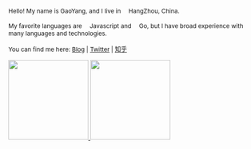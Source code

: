 <p align="center">
  <p style="font-size: 12px;">
    Hello! My name is GaoYang, and I live in <img width="12" src="https://web.archive.org/web/20190124151500im_/https://img.iwenku.net/TB1rG8gjLDH8KJjy1XcXXcpdXXa-16-16.png" />HangZhou, China.<br /><br />
    My favorite languages are <img width="12" src="https://web.archive.org/web/20190124151500im_/https://img.iwenku.net/TB1nVyDhiqAXuNjy1XdXXaYcVXa-32-32.png" />Javascript and <img width="12" src="https://web.archive.org/web/20190124151500im_/https://img.iwenku.net/TB1nB9DhiqAXuNjy1XdXXaYcVXa-116-130.png" />Go, but I have broad experience with many languages and technologies.<br /><br />
    You can find me here:  <a href="https://iam.gy/" target="_blank">Blog</a> | <a href="https://twitter.com/codersoar" target="_blank">Twitter</a> | <a href="https://www.zhihu.com/people/echosoar" target="_blank">知乎</a>
    <p>
</p>

<p>
  <a href="https://github.com/echosoar">
    <img height="160em" src="https://github-readme-stats.vercel.app/api?username=echosoar&theme=algolia&include_all_commits=true&count_private=true&line_height=20"/>
    <img height="160em" src="https://github-readme-stats.vercel.app/api/top-langs/?username=echosoar&hide=javascript,html,css&layout=compact&langs_count=6&theme=algolia&line_height=62"/>
  </a>
</p>
